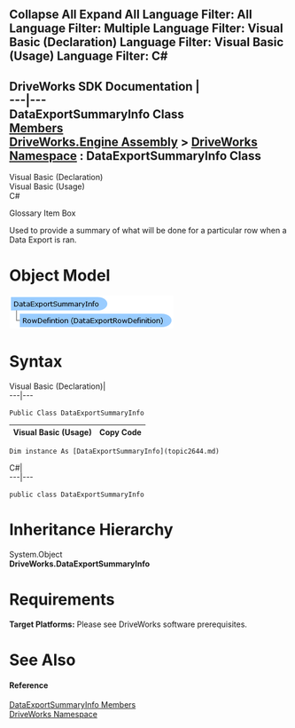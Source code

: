 Collapse All Expand All Language Filter: All  Language Filter: Multiple  Language Filter: Visual Basic (Declaration) Language Filter: Visual Basic (Usage) Language Filter: C#  
---  
DriveWorks SDK Documentation  |   
---|---  
DataExportSummaryInfo Class   
[Members](topic2645.md)   
[DriveWorks.Engine Assembly](topic2156.md) > [DriveWorks Namespace](topic2159.md) : DataExportSummaryInfo Class  
---  
  
Visual Basic (Declaration)    
Visual Basic (Usage)    
C# 

Glossary Item Box

Used to provide a summary of what will be done for a particular row when a Data Export is ran. 

# Object Model

![](dotnetdiagramimages/image102.png)

# Syntax

Visual Basic (Declaration)|   
---|---  
      
    
    Public Class DataExportSummaryInfo   
  
Visual Basic (Usage)| Copy Code  
---|---  
      
    
    Dim instance As [DataExportSummaryInfo](topic2644.md)  
  
C#|   
---|---  
      
    
    public class DataExportSummaryInfo   
  
# Inheritance Hierarchy

System.Object  
**DriveWorks.DataExportSummaryInfo**  


# Requirements

**Target Platforms:** Please see DriveWorks software prerequisites.

# See Also

#### Reference

[DataExportSummaryInfo Members](topic2645.md)   
[DriveWorks Namespace](topic2159.md)


